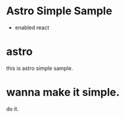 # Astro Simple Sample
- enabled react

# astro
this is astro simple sample.

# wanna make it simple.
do it.
